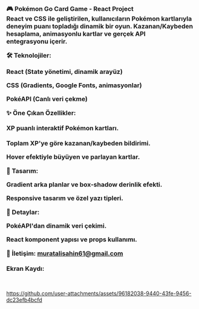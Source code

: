 <h3> 🎮 Pokémon Go Card Game - React Project<br> 
React ve CSS ile geliştirilen, kullanıcıların Pokémon kartlarıyla deneyim puanı topladığı dinamik bir oyun. Kazanan/Kaybeden hesaplama, animasyonlu kartlar ve gerçek API <br> entegrasyonu içerir.

🛠️ Teknolojiler:<br> 

React (State yönetimi, dinamik arayüz)<br> 

CSS (Gradients, Google Fonts, animasyonlar)<br> 

PokéAPI (Canlı veri çekme)<br> 

✨ Öne Çıkan Özellikler:<br> 
<br> 
XP puanlı interaktif Pokémon kartları.<br> 
<br> 
Toplam XP'ye göre kazanan/kaybeden bildirimi.

Hover efektiyle büyüyen ve parlayan kartlar.<br> 

🎨 Tasarım:<br> 

Gradient arka planlar ve box-shadow derinlik efekti.<br> 

Responsive tasarım ve özel yazı tipleri.<br> 

📌 Detaylar:<br> 

PokéAPI'dan dinamik veri çekimi.<br> 

React komponent yapısı ve props kullanımı.<br> 

💬 İletişim: muratalisahin61@gmail.com <br> <br> 
Ekran Kaydı:
</h3><br>


https://github.com/user-attachments/assets/96182038-9440-43fe-9456-dc23efb4bcfd




